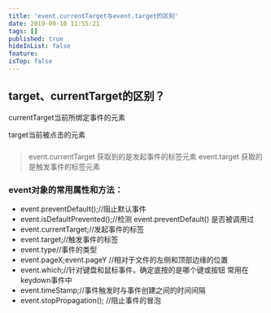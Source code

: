 ```yaml
---
title: 'event.currentTarget与event.target的区别'
date: 2019-09-10 11:55:21
tags: []
published: true
hideInList: false
feature: 
isTop: false
---
```

## target、currentTarget的区别？
currentTarget当前所绑定事件的元素

target当前被点击的元素
### 
>event.currentTarget 获取到的是发起事件的标签元素 event.target 获取的是触发事件的标签元素
### event对象的常用属性和方法：
* event.preventDefault();//阻止默认事件
* event.isDefaultPrevented();//检测 event.preventDefault() 是否被调用过
* event.currentTarget;//发起事件的标签
* event.target;//触发事件的标签
* event.type//事件的类型
* event.pageX;event.pageY //相对于文件的左侧和顶部边缘的位置
* event.which;//针对键盘和鼠标事件，确定底按的是哪个键或按钮 常用在keydown事件中
* event.timeStamp;//事件触发时与事件创建之间的时间间隔
* event.stopPropagation(); //阻止事件的冒泡